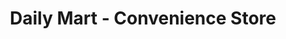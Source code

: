 ---
title: "Daily Mart - Convenience Store"
url: /harwinton/daily-mart-convenience-store/
shop: convenience
---